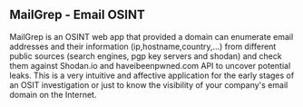 ## MailGrep - Email OSINT

MailGrep is an OSINT web app that provided a domain can enumerate email addresses and their information (ip,hostname,country,...) from different public sources (search engines, pgp key servers and shodan) and check them against Shodan.io and haveibeenpwned.com API to uncover potential leaks. This is a very intuitive and affective application for the early stages of an OSIT investigation or just to know the visibility of your company's email domain on the Internet.